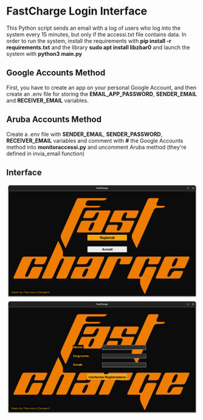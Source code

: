 # FastCharge Login Interface
This Python script sends an email with a log of users who log into the system every 15 minutes, but only if the accessi.txt file contains data. 
In order to run the system, install the requirements with **pip install -r requirements.txt** and the library **sudo apt install libzbar0** and launch the system with **python3 main.py**


## Google Accounts Method
First, you have to create an app on your personal Google Account, and then create an .env file for storing the **EMAIL_APP_PASSWORD**, **SENDER_EMAIL** and **RECEIVER_EMAIL** variables.

## Aruba Accounts Method
Create a .env file with **SENDER_EMAIL**, **SENDER_PASSWORD**, **RECEIVER_EMAIL** variables and comment with **#** the Google Accounts method into **monitoraccessi.py** and uncomment Aruba method (they're defined in invia_email function)

## Interface
![Menu Principale](resources/images/menuprincipale.png)
![Registrati](resources/images/registrati.png)